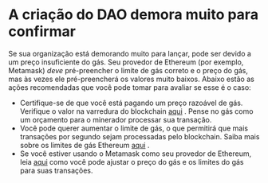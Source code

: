 # A criação do DAO demora muito para confirmar

Se sua organização está demorando muito para lançar, pode ser devido a um preço insuficiente do gás. Seu provedor de Ethereum (por exemplo, Metamask) _deve_ pré-preencher o limite de gás correto e o preço do gás, mas às vezes ele pré-preencherá os valores muito baixos. Abaixo estão as ações recomendadas que você pode tomar para avaliar se esse é o caso:

* Certifique-se de que você está pagando um preço razoável de gás. Verifique o valor na varredura do blockchain [aqui](https://documentation.aragon.org/products/set-up-metamask/gas-tracker) . Pense no gás como um orçamento para o minerador processar sua transação.
* Você pode querer aumentar o limite de gás, o que permitirá que mais transações por segundo sejam processadas pelo blockchain. Saiba mais sobre os limites de gás Ethereum [aqui](https://legacy.ethgasstation.info/blog/gas-limit) .
* Se você estiver usando o Metamask como seu provedor de Ethereum, leia [aqui](https://metamask.zendesk.com/hc/en-us/articles/360022895972) como você pode ajustar o preço do gás e os limites do gás para suas transações.
